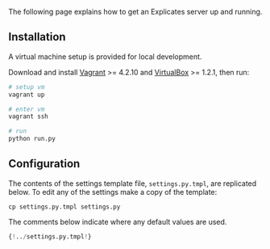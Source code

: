 The following page explains how to get an Explicates server up and running.

## Installation

A virtual machine setup is provided for local development.

Download and install
[Vagrant](https://www.vagrantup.com/) >= 4.2.10 and
[VirtualBox](https://www.virtualbox.org/) >= 1.2.1,
then run:

```bash
# setup vm
vagrant up

# enter vm
vagrant ssh

# run
python run.py
```

## Configuration

The contents of the settings template file, `settings.py.tmpl`, are replicated
below. To edit any of the settings make a copy of the template:

```
cp settings.py.tmpl settings.py
```

The comments below indicate where any default values are used.

```python
{!../settings.py.tmpl!}
```
